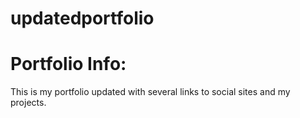 # updatedportfolio

# Portfolio Info:
This is my portfolio  updated with several links to social sites and my projects.
